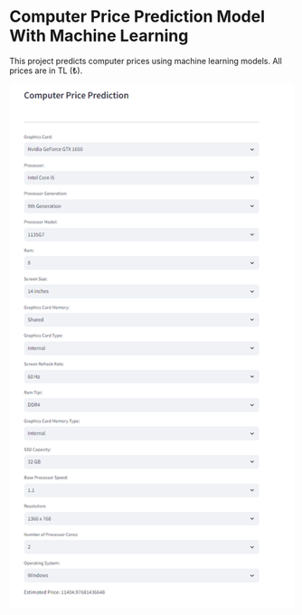 # Computer Price Prediction Model With Machine Learning

This project predicts computer prices using machine learning models. All prices are in TL (₺).


![Screenshot 1](https://github.com/hasan-reis/ML_ComputerPricePrediction/blob/main/Screenshot%202024-09-25%20002759.png?raw=true)
 
